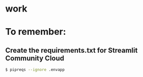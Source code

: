 # work

# To remember:
## Create the requirements.txt for Streamlit Community Cloud
```bash 
$ pipreqs --ignore .envapp
```